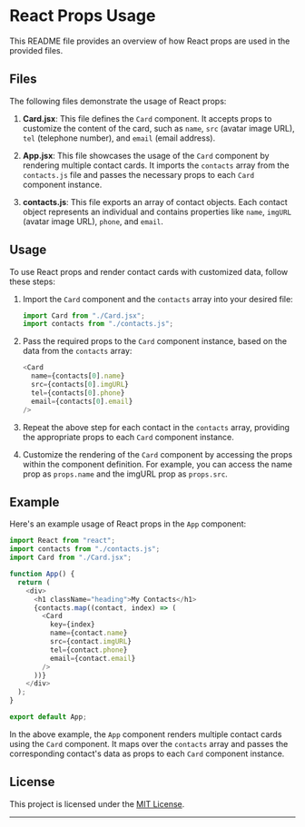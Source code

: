 

# React Props Usage

This README file provides an overview of how React props are used in the provided files.

## Files

The following files demonstrate the usage of React props:

1. **Card.jsx**: This file defines the `Card` component. It accepts props to customize the content of the card, such as `name`, `src` (avatar image URL), `tel` (telephone number), and `email` (email address).

2. **App.jsx**: This file showcases the usage of the `Card` component by rendering multiple contact cards. It imports the `contacts` array from the `contacts.js` file and passes the necessary props to each `Card` component instance.

3. **contacts.js**: This file exports an array of contact objects. Each contact object represents an individual and contains properties like `name`, `imgURL` (avatar image URL), `phone`, and `email`.

## Usage

To use React props and render contact cards with customized data, follow these steps:

1. Import the `Card` component and the `contacts` array into your desired file:
   ```javascript
   import Card from "./Card.jsx";
   import contacts from "./contacts.js";
   ```

2. Pass the required props to the `Card` component instance, based on the data from the `contacts` array:
   ```javascript
   <Card
     name={contacts[0].name}
     src={contacts[0].imgURL}
     tel={contacts[0].phone}
     email={contacts[0].email}
   />
   ```

3. Repeat the above step for each contact in the `contacts` array, providing the appropriate props to each `Card` component instance.

4. Customize the rendering of the `Card` component by accessing the props within the component definition. For example, you can access the name prop as `props.name` and the imgURL prop as `props.src`.

## Example

Here's an example usage of React props in the `App` component:

```javascript
import React from "react";
import contacts from "./contacts.js";
import Card from "./Card.jsx";

function App() {
  return (
    <div>
      <h1 className="heading">My Contacts</h1>
      {contacts.map((contact, index) => (
        <Card
          key={index}
          name={contact.name}
          src={contact.imgURL}
          tel={contact.phone}
          email={contact.email}
        />
      ))}
    </div>
  );
}

export default App;
```

In the above example, the `App` component renders multiple contact cards using the `Card` component. It maps over the `contacts` array and passes the corresponding contact's data as props to each `Card` component instance.

## License

This project is licensed under the [MIT License](LICENSE).

---
